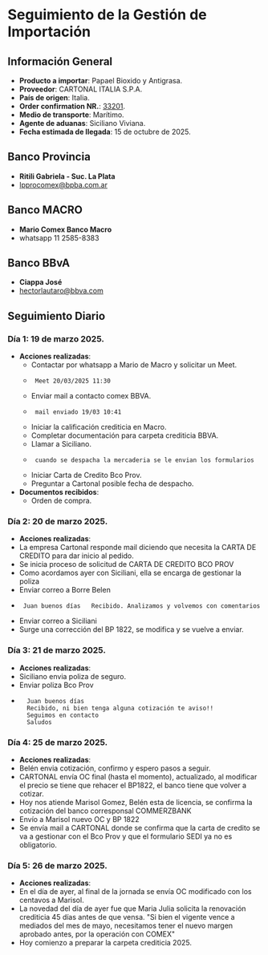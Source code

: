 # Seguimiento de la Gestión de Importación

## Información General
- **Producto a importar**: Papael Bioxido y Antigrasa.
- **Proveedor**: CARTONAL ITALIA S.P.A.
- **País de origen**: Italia.
- **Order confirmation NR.**: [33201](/doc/OC%2033201.pdf).
- **Medio de transporte**: Marítimo.
- **Agente de aduanas**: Siciliano Viviana.
- **Fecha estimada de llegada**: 15 de octubre de 2025.



## Banco Provincia
- **Ritili Gabriela - Suc. La Plata**
- lpprocomex@bpba.com.ar
## Banco MACRO
- **Mario Comex Banco Macro**
- whatsapp 11 2585-8383
## Banco BBvA
- **Ciappa José**
- hectorlautaro@bbva.com



## Seguimiento Diario

### Día 1: 19 de marzo 2025.
- **Acciones realizadas**:
  - Contactar por whatsapp a Mario de Macro y solicitar un Meet.
  -      Meet 20/03/2025 11:30
  - Enviar mail a contacto comex BBVA.
  -      mail enviado 19/03 10:41
  - Iniciar la calificación crediticia en Macro.
  - Completar documentación para carpeta crediticia BBVA.
  - Llamar a Siciliano.
  -      cuando se despacha la mercaderia se le envian los formularios
  - Iniciar Carta de Credito Bco Prov.
  - Preguntar a Cartonal posible fecha de despacho.
- **Documentos recibidos**:
  - Orden de compra.

### Día 2: 20 de marzo 2025.
- **Acciones realizadas**:
 - La empresa Cartonal responde mail diciendo que necesita la CARTA DE CREDITO para dar inicio al pedido.
 - Se inicia proceso de solicitud de CARTA DE CREDITO BCO PROV
 - Como acordamos ayer con Siciliani, ella se encarga de gestionar la poliza
 - Enviar correo a Borre Belen  
 -      Juan buenos días   Recibido. Analizamos y volvemos con comentarios
 - Enviar correo a Siciliani 
 - Surge una corrección del BP 1822, se modifica y se vuelve a enviar.

### Día 3: 21 de marzo 2025.
- **Acciones realizadas**:
 - Siciliano envia poliza de seguro.
 - Enviar poliza Bco Prov
 -       Juan buenos días
         Recibido, ni bien tenga alguna cotización te aviso!!
         Seguimos en contacto
         Saludos

### Día 4: 25 de marzo 2025.
- **Acciones realizadas**:
 - Belén envia cotización, confirmo y espero pasos a seguir.
 - CARTONAL envía OC final (hasta el momento), actualizado, al modificar el precio se tiene que rehacer el BP1822,  el banco tiene que volver a cotizar.
 - Hoy nos atiende Marisol Gomez, Belén esta de licencia, se confirma la cotización del banco corresponsal COMMERZBANK
 - Envío a Marisol nuevo OC y BP 1822
 - Se envía mail a CARTONAL donde se confirma que la carta de credito se va a gestionar con el Bco Prov y que el formulario SEDI ya no es obligatorio.

### Día 5: 26 de marzo 2025.
- **Acciones realizadas**:
 - En el día de ayer, al final de la jornada se envía OC modificado con los centavos a Marisol.
 - La novedad del día de ayer fue que Maria Julia solicita la renovación crediticia 45 días antes de que vensa. "Si bien el vigente vence a mediados del mes de mayo, necesitamos tener el nuevo margen aprobado antes, por la operación con COMEX"
 - Hoy comienzo a preparar la carpeta crediticia 2025.


   
  
  